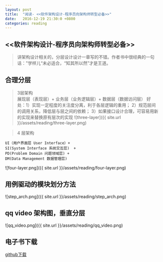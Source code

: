 ```yaml
---
layout: post
title:  "阅读- <<软件架构设计-程序员向架构师转型必备>>"
date:   2016-12-19 21:30:0 +0800
categories: reading
---
```


## <<软件架构设计-程序员向架构师转型必备>>  
> 讲架构设计相关的，分层设计设计一章写的不错。作者书中很经典的一句话："学样儿“未必适合，“知其所以然”才是王道。  

## 合理分层
>3层架构  
	展现层（表现层）+ 业务层（业务逻辑层）+ 数据层（数据访问层）
    好处：1）实现一定程度的关注度分离，利于各层逻辑的重用；
    2）规范层间的调用关系，降低层与层之间的依赖；
    3）如果接口设计合理，可容易用新的实现来替换原有层次的实现
![three-layer]({{ site.url }}/assets/reading/three-layer.png)

>4 层架构  

	UI（用户界面层 User Interface）+   
	SI(System Interface 系统交互层)  + 
	PD(Problem Domain 问题领域层) + 
	DM(Data Management 数据管理层)

![four-layer.png]({{ site.url }}/assets/reading/four-layer.png)

## 用例驱动的模块划分方法
![step_arch.png]({{ site.url }}/assets/reading/step_arch.png)

## qq video 架构图，垂直分层
![qq_video.png]({{ site.url }}/assets/reading/qq_video.png)

## 电子书下载
[github下载](https://github.com/robertzhai/ebooks/blob/master/Architecture/%5B%E8%BD%AF%E4%BB%B6%E6%9E%B6%E6%9E%84%E8%AE%BE%E8%AE%A1%EF%BC%9A%E7%A8%8B%E5%BA%8F%E5%91%98%E5%90%91%E6%9E%B6%E6%9E%84%E5%B8%88%E8%BD%AC%E5%9E%8B%E5%BF%85%E5%A4%87(%E7%AC%AC%E4%BA%8C%E7%89%88)%5D.%E6%B8%A9%E6%98%B1.%E6%89%AB%E6%8F%8F%E7%89%88.pdf)
